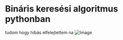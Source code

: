 # Bináris keresési algoritmus pythonban
tudom hogy hibás elfelejtettem na
![Image](https://github.com/user-attachments/assets/9dc06ca5-21b5-46fb-b6af-f373a62bb0c6)
